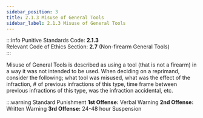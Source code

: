 ```yaml
---
sidebar_position: 3
title: 2.1.3 Misuse of General Tools 
sidebar_label: 2.1.3 Misuse of General Tools 
---
```


:::info
Punitive Standards Code: <TextColor color="#E46C07">**2.1.3**</TextColor> <br />
Relevant Code of Ethics Section: <TextColor color="#21E006">**2.7**</TextColor> (Non-firearm General Tools) <br />
:::

Misuse of General Tools is described as using a tool (that is not a firearm) in a way it was not intended to be used. When deciding on a reprimand, consider the following; what tool was misused, what
was the effect of the infraction, # of previous infractions of this type, time frame between previous infractions of this type, was the infraction accidental, etc.

:::warning Standard Punishment
**1st Offense:** Verbal Warning
**2nd Offense:** Written Warning
**3rd Offense:** 24-48 hour Suspension